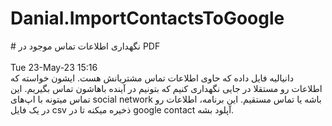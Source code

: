 # Danial.ImportContactsToGoogle

<div direction="rtl">
# نگهداری اطلاعات تماس موجود در PDF
  <br/>
  <br/>
  Tue 23-May-23 15:16
  <br/>
  دانیالیه فایل داده که حاوی اطلاعات تماس مشتریانش هست. ایشون خواسته که اطلاعات رو مستقلا در جایی نگهداری کنیم که بتونیم در آینده باهاشون تماس بگیریم. این تماس میتونه با اپ‌های social network باشه یا تماس مستقیم.
  این برنامه، اطلاعات رو در یک فایل csv ذخیره میکنه تا در google contact آپلود بشه.

</div>
